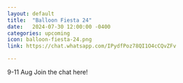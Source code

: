 ```yaml
---
layout: default
title:  "Balloon Fiesta 24"
date:   2024-07-30 12:00:00 -0400
categories: upcoming
icon: balloon-fiesta-24.png
link: https://chat.whatsapp.com/IPydfPoz78QI1O4cCQvZFv

---
```

9-11 Aug
Join the chat here!

